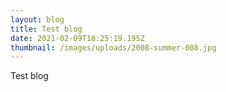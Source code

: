 ```yaml
---
layout: blog
title: Test blog
date: 2021-02-09T18:25:19.195Z
thumbnail: /images/uploads/2008-summer-008.jpg
---
```

Test blog